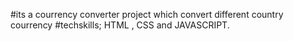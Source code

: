 #its a courrency converter project which convert different country courrency 
#techskills; HTML , CSS and JAVASCRIPT.